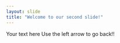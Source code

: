```yaml
---
layout: slide
title: "Welcome to our second slide!"
---
```

Your text here
Use the left arrow to go back!!
